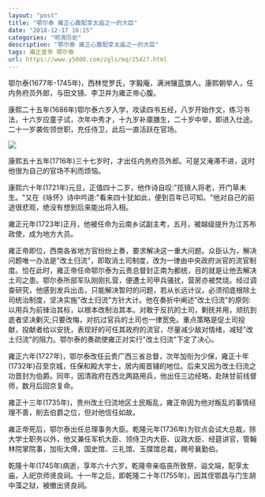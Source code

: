 ```yaml
---
layout: "post"
title: "鄂尔泰 雍正心腹配享太庙之一的大臣"
date: "2018-12-17 16:15"
categories: "明清历史"
description: "鄂尔泰 雍正心腹配享太庙之一的大臣"
tags: 雍正皇帝 鄂尔泰
url: https://www.y5000.com/zgls/mq/25427.html
---
```






鄂尔泰(1677年-1745年)，西林觉罗氏，字毅庵，满洲镶蓝旗人。康熙朝举人，任内务府员外郎，与田文镜、李卫并为雍正帝心腹。

康熙二十五年(1686年)鄂尔泰六岁入学，攻读四书五经，八岁开始作文，练习书法，十六岁应童子试，次年中秀才，十九岁补廪膳生，二十岁中举，即进入仕途。二十一岁袭佐领世职，充任侍卫，此后一直活跃在官场。

![](https://img.y5000.com/uploads/allimg/170911/13-1F911155435210.jpg)

康熙五十五年(1716年)三十七岁时，才出任内务府员外郎。可是又淹滞不进，这时他很为自己的官场不利而烦恼。

康熙六十年(1721年)元旦，正值四十二岁，他作诗自叹:"揽镜人将老，开门草未生。"又在《咏怀》诗中吟道:"看来四十犹如此，便到百年已可知。"他对自己的前途很悲观，绝没有想到后来能出将入相。

雍正元年(1723年)正月，他被任命为云南乡试副主考，五月，被越级提升为江苏布政使，成为地方大员。

雍正帝即位，西南各省地方官纷纷上奏，要求解决这一重大问题。众臣认为，解决问题唯一办法是"改土归流"，即取消土司制度，改为一律由中央政府派官的流官制度。恰在此时，雍正帝任命鄂尔泰为云贵总督封正南为都统，目的就是让他去解决土司之患。鄂尔泰所部军队刚刚扎营，便遭土司甲兵骚扰，营房亦被焚烧。经过调查研究，他感到发兵出击，只能解决暂时的问题，若从长远计议，必须彻底根除土司统治制度，坚决实施"改土归流"方针大计。他在奏折中阐述"改土归流"的原则:以用兵为前锋治其标，以根本改制治其本。对敢于反抗的土司，剿抚并用，顽抗到底者坚决剿灭;只要改悔，对抗过官兵的土司也一律宽免。重点策略是促土司投献，投献者给以安抚，表现好的可任其政府的流官，尽量减少敌对情绪，减轻"改土归流"的阻力。鄂尔泰的奏疏使雍正对实行"改土归流"下定了决心。

雍正六年(1727年)，鄂尔泰改任云贵广西三省总督，次年加衔为少保，雍正十年(1732年)召至京城，任保和殿大学士，居内阁首辅的地位。后来又因为改土归流之功晋封为伯爵。同年，因清政府在西北两路用兵，他出任三边经略，赴陕甘前线督师，数月后回京复命。

雍正十三年(1735年)，贵州改土归流地区土民叛乱，雍正帝因为他对叛乱的事情经理不善，削去伯爵之位，但对他信任如故。

雍正帝死后，鄂尔泰出任总理事务大臣。乾隆元年(1736年)为钦点会试大总裁，除大学士职务以外，他又兼任军机大臣、领侍卫内大臣、议政大臣、经筵讲官，管翰林院掌院事，加衔太傅，国史馆、三礼馆、玉牒馆总裁，赐号襄勤伯。

乾隆十年(1745年)病逝，享年六十六岁。乾隆帝亲临丧所致祭，谥文端，配享太庙，入祀京师贤良祠。十一年之后，即乾隆二十年(1755年)，因其侄鄂昌与门生胡中藻之狱，被撤出贤良祠。
